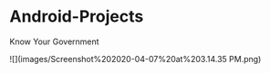 # Android-Projects

Know Your Government

![](images/Screenshot%202020-04-07%20at%203.14.35 PM.png)

